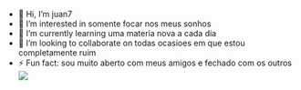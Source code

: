 - 👋 Hi, I’m juan7
- 👀 I’m interested in somente focar nos meus sonhos
- 🌱 I’m currently learning uma materia nova a cada dia 
- 💞️ I’m looking to collaborate on todas ocasioes em que estou completamente ruim
- ⚡ Fun fact: sou muito aberto com meus amigos e fechado com os outros
      ![](https://media1.tenor.com/m/5lLcKZgmIhgAAAAC/american-psycho-patrick-bateman.gif)
<!---
jn-max/jn-max is a ✨ special ✨ repository because its `README.md` (this file) appears on your GitHub profile.
You can click the Preview link to take a look at your changes.
--->
